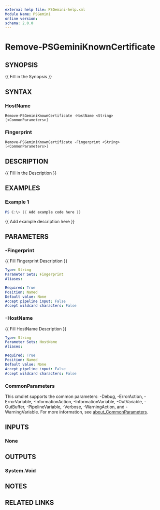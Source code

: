 ```yaml
---
external help file: PSGemini-help.xml
Module Name: PSGemini
online version:
schema: 2.0.0
---
```


# Remove-PSGeminiKnownCertificate

## SYNOPSIS
{{ Fill in the Synopsis }}

## SYNTAX

### HostName
```
Remove-PSGeminiKnownCertificate -HostName <String> [<CommonParameters>]
```

### Fingerprint
```
Remove-PSGeminiKnownCertificate -Fingerprint <String> [<CommonParameters>]
```

## DESCRIPTION
{{ Fill in the Description }}

## EXAMPLES

### Example 1
```powershell
PS C:\> {{ Add example code here }}
```

{{ Add example description here }}

## PARAMETERS

### -Fingerprint
{{ Fill Fingerprint Description }}

```yaml
Type: String
Parameter Sets: Fingerprint
Aliases:

Required: True
Position: Named
Default value: None
Accept pipeline input: False
Accept wildcard characters: False
```

### -HostName
{{ Fill HostName Description }}

```yaml
Type: String
Parameter Sets: HostName
Aliases:

Required: True
Position: Named
Default value: None
Accept pipeline input: False
Accept wildcard characters: False
```

### CommonParameters
This cmdlet supports the common parameters: -Debug, -ErrorAction, -ErrorVariable, -InformationAction, -InformationVariable, -OutVariable, -OutBuffer, -PipelineVariable, -Verbose, -WarningAction, and -WarningVariable. For more information, see [about_CommonParameters](http://go.microsoft.com/fwlink/?LinkID=113216).

## INPUTS

### None
## OUTPUTS

### System.Void
## NOTES

## RELATED LINKS
